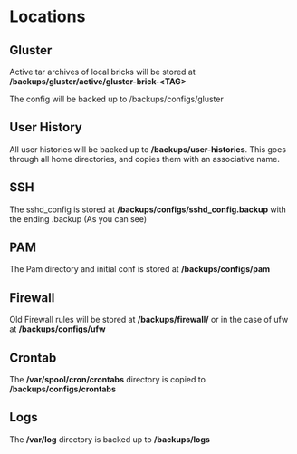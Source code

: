 # Locations 

## Gluster 
Active tar archives of local bricks will be stored at **/backups/gluster/active/gluster-brick-\<TAG\>**

The config will be backed up to /backups/configs/gluster

## User History 
All user histories will be backed up to **/backups/user-histories**. This goes through all home directories, and copies them with an associative name.
## SSH
The sshd_config is stored at **/backups/configs/sshd_config.backup** with the ending .backup (As you can see) 
## PAM
The Pam directory and initial conf is stored at **/backups/configs/pam**
## Firewall
Old Firewall rules will be stored at **/backups/firewall/** or in the case of ufw at **/backups/configs/ufw**
## Crontab
The **/var/spool/cron/crontabs** directory is copied to **/backups/configs/crontabs**
## Logs
The **/var/log** directory is backed up to **/backups/logs**

